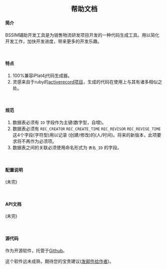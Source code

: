 <div style="text-align:center;">
<h2>帮助文档</h2>
</div>

#### 简介
BSSIM辅助开发工具是为销售物流研发项目开发的一种代码生成工具。用以简化开发工作，加快开发进度，带来更多的开发乐趣。

<br />

#### 特点
1. 100%兼容iPlat4j代码生成器。
2. 灵感来自于ruby的[activerecord项目](http://rubygems.org/gems/activerecord)，生成的代码在使用上与其有诸多相似之处。

<br />

#### 规范
1. 数据表必须有 `ID` 字段作为主键(数字型，自增)。
2. 数据表必须有 `REC_CREATOR` `REC_CREATE_TIME` `REC_REVISOR` `REC_REVISE_TIME` 这4个字段(字符型)用以记录 (创建/修改)的(人/时间)。将来的新版本，此项要求将不再作为必须项。
3. 数据表之间的关联必须使用命名形式为 `表名_ID` 的字段。

<br />

#### 配置说明
(未完)

<br />

#### API文档
(未完)

<br />

#### 源代码
作为开源软件，托管于[Github](https://github.com/nswish/BssimGenerator4j)。

这个软件远未成熟，期待您的宝贵建议([发邮件给作者](mailto:gulei@baosight.com))。